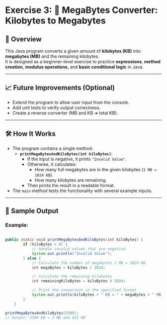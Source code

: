 # Exercise 3: 💾 MegaBytes Converter: Kilobytes to Megabytes

## 📝 Overview

This Java program converts a given amount of **kilobytes (KB)** into **megabytes (MB)** and the remaining kilobytes.  
It is designed as a beginner-level exercise to practice **expressions**, **method creation**, **modulus operations**, and **basic conditional logic** in Java.

---

## 📈 Future Improvements (Optional)
- Extend the program to allow user input from the console.
- Add unit tests to verify output correctness.
- Create a reverse converter (MB and KB ➔ total KB).

---

## 🛠️ How It Works

- The program contains a single method:
    - **`printMegaBytesAndKiloBytes(int kiloBytes)`**:
        - If the input is negative, it prints `"Invalid Value"`.
        - Otherwise, it calculates:
            - How many full megabytes are in the given kilobytes (`1 MB = 1024 KB`).
            - How many kilobytes are remaining.
        - Then prints the result in a readable format.
- The `main` method tests the functionality with several example inputs.

---

## 🚀 Sample Output

### Example:
```java

public static void printMegaBytesAndKiloBytes(int kiloBytes) {
        if (kiloBytes < 0) {
            // Handle invalid values that are negative
            System.out.println("Invalid Value");
        } else {
            // Calculate the number of megabytes 1 MB = 1024 KB
            int megaBytes = kiloBytes / 1024;

            // Calculate the remaining kilobytes
            int remainingKiloBytes = kiloBytes % 1024;

            // Print the conversion in the specified format
            System.out.println(kiloBytes + " KB = " + megaBytes + " MB and " + remainingKiloBytes + " KB");
        }
    }

printMegaBytesAndKiloBytes(2500);
// Output: 2500 KB = 2 MB and 452 KB

